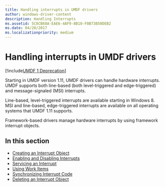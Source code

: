 ```yaml
---
title: Handling interrupts in UMDF drivers
author: windows-driver-content
description: Handling Interrupts
ms.assetid: 5C8CB68A-EAE6-4AF9-8B10-F8B73B50DEB2
ms.date: 04/20/2017
ms.localizationpriority: medium
---
```


# Handling interrupts in UMDF drivers


[!include[UMDF 1 Deprecation](../umdf-1-deprecation.md)]

Starting in UMDF version 1.11, UMDF drivers can handle hardware interrupts. UMDF supports both line-based (both level-triggered and edge-triggered) and message-signaled (MSI) interrupts.

Line-based, level-triggered interrupts are available starting in Windows 8. MSI and line-based, edge-triggered interrupts are available on all operating systems that UMDF 1.11 supports.

Framework-based drivers manage hardware interrupts by using framework interrupt objects.

## In this section


-   [Creating an Interrupt Object](creating-an-interrupt-object-umdf.md)
-   [Enabling and Disabling Interrupts](enabling-and-disabling-interrupts-umdf.md)
-   [Servicing an Interrupt](servicing-an-interrupt-umdf.md)
-   [Using Work Items](using-workitems.md)
-   [Synchronizing Interrupt Code](synchronizing-interrupt-code-umdf.md)
-   [Deleting an Interrupt Object](deleting-an-interrupt-object.md)

 

 





